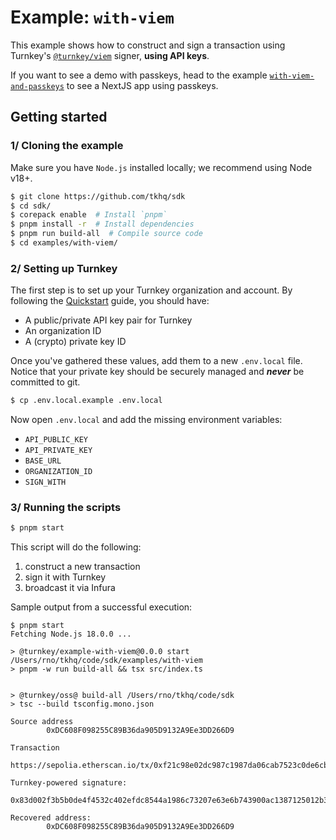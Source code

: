 # Example: `with-viem`

This example shows how to construct and sign a transaction using Turnkey's [`@turnkey/viem`](https://www.npmjs.com/package/@turnkey/viem) signer, **using API keys**.

If you want to see a demo with passkeys, head to the example [`with-viem-and-passkeys`](https://github.com/tkhq/demo-viem-passkeys) to see a NextJS app using passkeys.

## Getting started

### 1/ Cloning the example

Make sure you have `Node.js` installed locally; we recommend using Node v18+.

```bash
$ git clone https://github.com/tkhq/sdk
$ cd sdk/
$ corepack enable  # Install `pnpm`
$ pnpm install -r  # Install dependencies
$ pnpm run build-all  # Compile source code
$ cd examples/with-viem/
```

### 2/ Setting up Turnkey

The first step is to set up your Turnkey organization and account. By following the [Quickstart](https://docs.turnkey.com/getting-started/quickstart) guide, you should have:

- A public/private API key pair for Turnkey
- An organization ID
- A (crypto) private key ID

Once you've gathered these values, add them to a new `.env.local` file. Notice that your private key should be securely managed and **_never_** be committed to git.

```bash
$ cp .env.local.example .env.local
```

Now open `.env.local` and add the missing environment variables:

- `API_PUBLIC_KEY`
- `API_PRIVATE_KEY`
- `BASE_URL`
- `ORGANIZATION_ID`
- `SIGN_WITH`

### 3/ Running the scripts

```bash
$ pnpm start
```

This script will do the following:

1. construct a new transaction
2. sign it with Turnkey
3. broadcast it via Infura

Sample output from a successful execution:

```
$ pnpm start
Fetching Node.js 18.0.0 ...

> @turnkey/example-with-viem@0.0.0 start /Users/rno/tkhq/code/sdk/examples/with-viem
> pnpm -w run build-all && tsx src/index.ts


> @turnkey/oss@ build-all /Users/rno/tkhq/code/sdk
> tsc --build tsconfig.mono.json

Source address
        0xDC608F098255C89B36da905D9132A9Ee3DD266D9

Transaction
        https://sepolia.etherscan.io/tx/0xf21c98e02dc987c1987da06cab7523c0de6cb3a275064c918001907d9adfc11d

Turnkey-powered signature:
        0x83d002f3b5b0de4f4532c402efdc8544a1986c73207e63e6b743900ac1387125012b39c0918fafb9cde4293480f670c007c84c6c63e149cb0c8ca9409a36ca351b

Recovered address:
        0xDC608F098255C89B36da905D9132A9Ee3DD266D9
```
